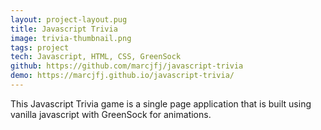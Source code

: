 ```yaml
---
layout: project-layout.pug
title: Javascript Trivia
image: trivia-thumbnail.png
tags: project
tech: Javascript, HTML, CSS, GreenSock
github: https://github.com/marcjfj/javascript-trivia
demo: https://marcjfj.github.io/javascript-trivia/
---
```


This Javascript Trivia game is a single page application that is built using vanilla javascript with GreenSock for animations.
